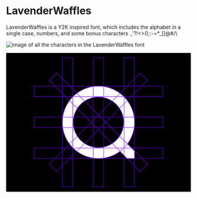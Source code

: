 # LavenderWaffles
LavenderWaffles is a Y2K inspired font, which includes the alphabet in a single case, numbers, and some bonus characters .,'?!<>();:-=*_[]@#/\

![image of all the characters in the LavenderWaffles font](https://github.com/WizardOfGalaxies/LavenderWaffles/blob/main/preview.png?raw=true)

![gif of all the characters of LavenderWaffles fitting into the construction grid](https://github.com/WizardOfGalaxies/LavenderWaffles/blob/main/thegrid.gif?raw=true)
